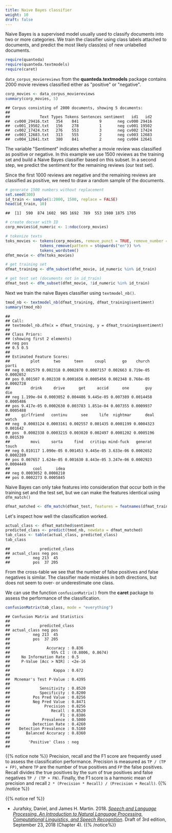 ```yaml
---
title: Naive Bayes classifier
weight: 10
draft: false
---
```


Naive Bayes is a supervised model usually used to classify documents into two or more categories. We train the classifier using class labels attached to documents, and predict the most likely class(es) of new unlabelled documents.


```r
require(quanteda)
require(quanteda.textmodels)
require(caret)
```

`data_corpus_moviereviews` from the **quanteda.textmodels** package contains 2000 movie reviews classified either as "positive" or "negative".


```r
corp_movies <- data_corpus_moviereviews
summary(corp_movies, 5)
```

```
## Corpus consisting of 2000 documents, showing 5 documents:
## 
##             Text Types Tokens Sentences sentiment   id1   id2
##  cv000_29416.txt   354    841         9       neg cv000 29416
##  cv001_19502.txt   156    278         1       neg cv001 19502
##  cv002_17424.txt   276    553         3       neg cv002 17424
##  cv003_12683.txt   313    555         2       neg cv003 12683
##  cv004_12641.txt   380    841         2       neg cv004 12641
```

The variable "Sentiment" indicates whether a movie review was classified as positive or negative. In this example we use 1500 reviews as the training set and build a Naive Bayes classifier based on this subset. In a second step, we predict the sentiment for the remaining reviews (our test set).

Since the first 1000 reviews are negative and the remaining reviews are classified as positive, we need to draw a random sample of the documents.


```r
# generate 1500 numbers without replacement
set.seed(300)
id_train <- sample(1:2000, 1500, replace = FALSE)
head(id_train, 10)
```

```
##  [1]  590  874 1602  985 1692  789  553 1980 1875 1705
```

```r
# create docvar with ID
corp_movies$id_numeric <- 1:ndoc(corp_movies)

# tokenize texts
toks_movies <- tokens(corp_movies, remove_punct = TRUE, remove_number = TRUE) %>% 
               tokens_remove(pattern = stopwords("en")) %>% 
               tokens_wordstem()
dfmt_movie <- dfm(toks_movies)

# get training set
dfmat_training <- dfm_subset(dfmt_movie, id_numeric %in% id_train)

# get test set (documents not in id_train)
dfmat_test <- dfm_subset(dfmt_movie, !id_numeric %in% id_train)
```

Next we train the naive Bayes classifier using `textmodel_nb()`.


```r
tmod_nb <- textmodel_nb(dfmat_training, dfmat_training$sentiment)
summary(tmod_nb)
```

```
## 
## Call:
## textmodel_nb.dfm(x = dfmat_training, y = dfmat_training$sentiment)
## 
## Class Priors:
## (showing first 2 elements)
## neg pos 
## 0.5 0.5 
## 
## Estimated Feature Scores:
##         plot      two      teen     coupl       go    church     parti
## neg 0.002579 0.002318 0.0002870 0.0007157 0.002663 8.719e-05 0.0002652
## pos 0.001507 0.002338 0.0001656 0.0005456 0.002348 8.768e-05 0.0002728
##         drink     drive      get     accid      one       guy       die
## neg 1.199e-04 0.0003052 0.004486 9.445e-05 0.007389 0.0014458 0.0005486
## pos 9.417e-05 0.0002630 0.003783 1.851e-04 0.007355 0.0009937 0.0005488
##     girlfriend   continu      see     life  nightmar      deal    watch
## neg  0.0003124 0.0003161 0.002557 0.001435 0.0001199 0.0004323 0.001642
## pos  0.0002338 0.0003215 0.003020 0.002497 0.0001202 0.0005196 0.001539
##         movi     sorta     find   critiqu mind-fuck   generat     touch
## neg 0.010117 1.090e-05 0.001453 9.445e-05 3.633e-06 0.0002652 0.0002289
## pos 0.007657 1.624e-05 0.001630 8.443e-05 3.247e-06 0.0002923 0.0004449
##          cool      idea
## neg 0.0003052 0.0008210
## pos 0.0002273 0.0005845
```

Naive Bayes can only take features into consideration that occur both in the training set and the test set, but we can make the features identical using `dfm_match()`


```r
dfmat_matched <- dfm_match(dfmat_test, features = featnames(dfmat_training))
```

Let's inspect how well the classification worked.


```r
actual_class <- dfmat_matched$sentiment
predicted_class <- predict(tmod_nb, newdata = dfmat_matched)
tab_class <- table(actual_class, predicted_class)
tab_class
```

```
##             predicted_class
## actual_class neg pos
##          neg 213  45
##          pos  37 205
```

From the cross-table we see that the number of false positives and false negatives is similar. The classifier made mistakes in both directions, but does not seem to over- or underestimate one class.

We can use the function `confusionMatrix()` from the **caret** package to assess the performance of the classification.


```r
confusionMatrix(tab_class, mode = "everything")
```

```
## Confusion Matrix and Statistics
## 
##             predicted_class
## actual_class neg pos
##          neg 213  45
##          pos  37 205
##                                           
##                Accuracy : 0.836           
##                  95% CI : (0.8006, 0.8674)
##     No Information Rate : 0.5             
##     P-Value [Acc > NIR] : <2e-16          
##                                           
##                   Kappa : 0.672           
##                                           
##  Mcnemar's Test P-Value : 0.4395          
##                                           
##             Sensitivity : 0.8520          
##             Specificity : 0.8200          
##          Pos Pred Value : 0.8256          
##          Neg Pred Value : 0.8471          
##               Precision : 0.8256          
##                  Recall : 0.8520          
##                      F1 : 0.8386          
##              Prevalence : 0.5000          
##          Detection Rate : 0.4260          
##    Detection Prevalence : 0.5160          
##       Balanced Accuracy : 0.8360          
##                                           
##        'Positive' Class : neg             
## 
```

{{% notice note %}}
Precision, recall and the F1 score are frequently used to assess the classification performance. Precision is measured as `TP / (TP + FP)`, where `TP` are the number of true positives and  `FP`  the false positives. Recall divides the true positives by the sum of true positives and false negatives `TP / (TP + FN)`. Finally, the F1 score is a harmonic mean of precision and recall `2 * (Precision * Recall) / (Precision + Recall)`.
{{% /notice %}}

{{% notice ref %}}
- Jurafsky, Daniel, and James H. Martin. 2018. [_Speech and Language Processing. An Introduction to Natural Language Processing, Computational Linguistics, and Speech Recognition_](https://web.stanford.edu/~jurafsky/slp3/4.pdf). Draft of 3rd edition, September 23, 2018 (Chapter 4). 
{{% /notice%}}
